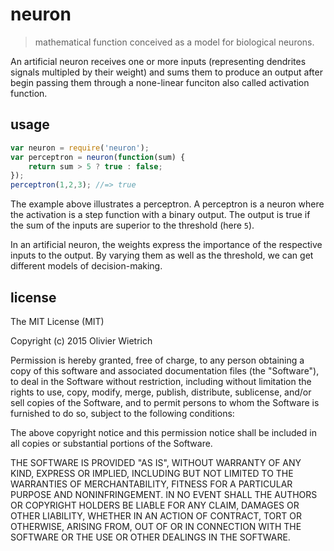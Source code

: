 # neuron

  > mathematical function conceived as a model for biological neurons.

An artificial neuron receives one or more inputs (representing dendrites signals multipled by their weight) and sums them to produce an output after begin passing them through a none-linear funciton also called activation function.

## usage

```js
var neuron = require('neuron');
var perceptron = neuron(function(sum) {
	return sum > 5 ? true : false;
});
perceptron(1,2,3); //=> true
```

The example above illustrates a perceptron. A perceptron is a neuron where the activation is a step function with a binary output. The output is true if the sum of the inputs are superior to the threshold (here `5`).


In an artificial neuron, the weights express the importance of the respective inputs to the output. By varying them as well as the threshold, we can get different models of decision-making. 

<!-- Let's assume you would like to work from home today. You might make your decision by weighing up three factors (and their respective inputs and weights):

  - Is the weather good? `x1` and `w1`
  - Is the traffic good? `x2` and `w2`
  - Do I wanna stay home with my lover? `x3` and `w3`

We can represent these three factors by the corresponding binary inputs `x1, x2 and x3`. For instance, we'd have `x1 = 1` if the weather is good, and `x1 = 0` if the weather is bad. Similarly, `x2 = 1` if the traffic is good, and `x2 = 0` if not. And similarly again for `x3` if you wanna stay with your partner or not.

You can use artificial neurons (and perceptrons in particular) for this kind of decision making. One way to do it is to choose a weigth `w3 = 6` to stay with your lover, `w2 = 2` and `w1 = 1` for the other conditions. The larger value of `w3` indiciated that your partner matters a lot to you. By choosing a threshold of 5, it doesn't matter if the weather is bad or if you are afaid to get fired. Now by changing the threshold to 3, 
 -->




## license

The MIT License (MIT)

Copyright (c) 2015 Olivier Wietrich

Permission is hereby granted, free of charge, to any person obtaining a copy
of this software and associated documentation files (the "Software"), to deal
in the Software without restriction, including without limitation the rights
to use, copy, modify, merge, publish, distribute, sublicense, and/or sell
copies of the Software, and to permit persons to whom the Software is
furnished to do so, subject to the following conditions:

The above copyright notice and this permission notice shall be included in all
copies or substantial portions of the Software.

THE SOFTWARE IS PROVIDED "AS IS", WITHOUT WARRANTY OF ANY KIND, EXPRESS OR
IMPLIED, INCLUDING BUT NOT LIMITED TO THE WARRANTIES OF MERCHANTABILITY,
FITNESS FOR A PARTICULAR PURPOSE AND NONINFRINGEMENT. IN NO EVENT SHALL THE
AUTHORS OR COPYRIGHT HOLDERS BE LIABLE FOR ANY CLAIM, DAMAGES OR OTHER
LIABILITY, WHETHER IN AN ACTION OF CONTRACT, TORT OR OTHERWISE, ARISING FROM,
OUT OF OR IN CONNECTION WITH THE SOFTWARE OR THE USE OR OTHER DEALINGS IN THE
SOFTWARE.

